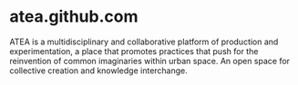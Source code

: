 # atea.github.com
ATEA is a multidisciplinary and collaborative platform of production and experimentation, a place that promotes practices that push for the reinvention of common imaginaries within urban space. An open space for collective creation and knowledge interchange.
